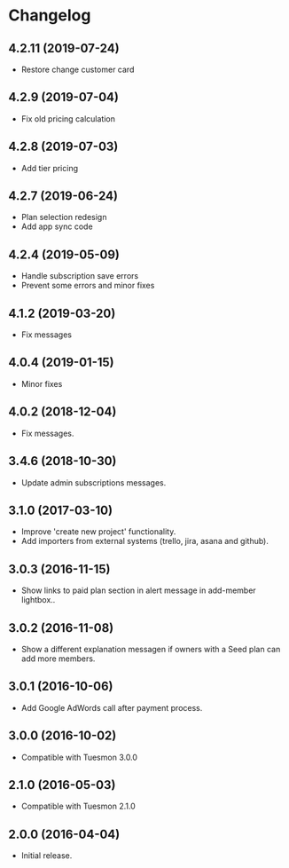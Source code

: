 # Changelog #

## 4.2.11 (2019-07-24)
- Restore change customer card

## 4.2.9 (2019-07-04)
- Fix old pricing calculation

## 4.2.8 (2019-07-03)
- Add tier pricing

## 4.2.7 (2019-06-24)
- Plan selection redesign
- Add app sync code

## 4.2.4 (2019-05-09)
- Handle subscription save errors
- Prevent some errors and minor fixes

## 4.1.2 (2019-03-20)
- Fix messages

## 4.0.4 (2019-01-15)
- Minor fixes

## 4.0.2 (2018-12-04)
- Fix messages.

## 3.4.6 (2018-10-30)
- Update admin subscriptions messages.

## 3.1.0 (2017-03-10)
- Improve 'create new project' functionality.
- Add importers from external systems (trello, jira, asana and github).


## 3.0.3 (2016-11-15)
- Show links to paid plan section in alert message in add-member lightbox..


## 3.0.2 (2016-11-08)
- Show a different explanation messagen if owners with a Seed plan can add more members.


## 3.0.1 (2016-10-06)
- Add Google AdWords call after payment process.


## 3.0.0 (2016-10-02)
- Compatible with Tuesmon 3.0.0


## 2.1.0 (2016-05-03)
- Compatible with Tuesmon 2.1.0


## 2.0.0 (2016-04-04)
- Initial release.
